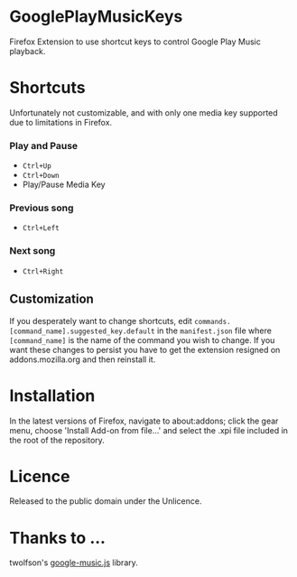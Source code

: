 # GooglePlayMusicKeys
Firefox Extension to use shortcut keys to control Google Play Music playback.

# Shortcuts

Unfortunately not customizable, and with only one media key supported due to limitations in Firefox. 

### Play and Pause

- `Ctrl+Up`
- `Ctrl+Down`
- Play/Pause Media Key 

### Previous song
- `Ctrl+Left`

### Next song
- `Ctrl+Right`

## Customization

If you desperately want to change shortcuts, edit `commands.[command_name].suggested_key.default` in the `manifest.json` file where `[command_name]` is the name of the command you wish to change. If you want these changes to persist you have to get the extension resigned on addons.mozilla.org and then reinstall it. 

# Installation
In the latest versions of Firefox, navigate to about:addons; click the gear menu, choose 'Install Add-on from file...' and select the .xpi file included in the root of the repository. 

# Licence
Released to the public domain under the Unlicence. 

# Thanks to ...
twolfson's [google-music.js](https://github.com/twolfson/google-music.js) library. 
